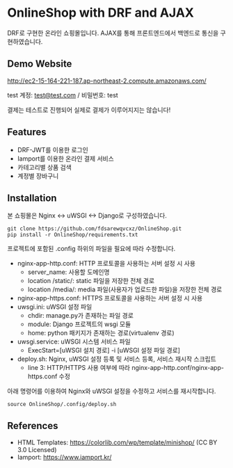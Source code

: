 # OnlineShop with DRF and AJAX
DRF로 구현한 온라인 쇼핑몰입니다. AJAX를 통해 프론트엔드에서 백엔드로 통신을 구현하였습니다.

## Demo Website

http://ec2-15-164-221-187.ap-northeast-2.compute.amazonaws.com/

test 계정: test@test.com  /  비밀번호: test

결제는 테스트로 진행되어 실제로 결제가 이루어지지는 않습니다!

## Features
* DRF-JWT를 이용한 로그인
* Iamport를 이용한 온라인 결제 서비스
* 카테고리별 상품 검색
* 계정별 장바구니

## Installation
본 쇼핑몰은 Nginx <-> uWSGI <-> Django로 구성하였습니다.

    git clone https://github.com/fdsarewqvcxz/OnlineShop.git
    pip install -r OnlineShop/requirements.txt

프로젝트에 포함된 .config 하위의 파일을 필요에 따라 수정합니다.

* nginx-app-http.conf: HTTP 프로토콜을 사용하는 서버 설정 시 사용
  * server_name: 사용할 도메인명
  * location /static/: static 파일을 저장한 전체 경로
  * location /media/: media 파일(사용자가 업로드한 파일)을 저장한 전체 경로
* nginx-app-https.conf: HTTPS 프로토콜을 사용하는 서버 설정 시 사용
* uwsgi.ini: uWSGI 설정 파일
  * chdir: manage.py가 존재하는 파일 경로
  * module: Django 프로젝트의 wsgi 모듈
  * home: python 패키지가 존재하는 경로(virtualenv 경로)
* uwsgi.service: uWSGI 시스템 서비스 파일
  * ExecStart=[uWSGI 설치 경로] -i [uWSGI 설정 파일 경로]
* deploy.sh: Nginx, uWSGI 설정 등록 및 서비스 등록, 서비스 재시작 스크립트
  * line 3: HTTP/HTTPS 사용 여부에 따라 nginx-app-http.conf/nginx-app-https.conf 수정

아래 명령어를 이용하여 Nginx와 uWSGI 설정을 수정하고 서비스를 재시작합니다.

    source OnlineShop/.config/deploy.sh

## References
* HTML Templates: https://colorlib.com/wp/template/minishop/ (CC BY 3.0 Licensed)
* Iamport: https://www.iamport.kr/
